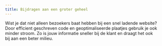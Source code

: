 ```yaml
---
title: Bijdragen aan een groter geheel
---
```


Wist je dat niet alleen bezoekers baat hebben bij een snel ladende website? Door efficient geschreven code en geoptimaliseerde plaatjes gebruik je ook minder stroom. Zo is jouw informatie sneller bij de klant en draagt het ook bij aan een beter milieu.

